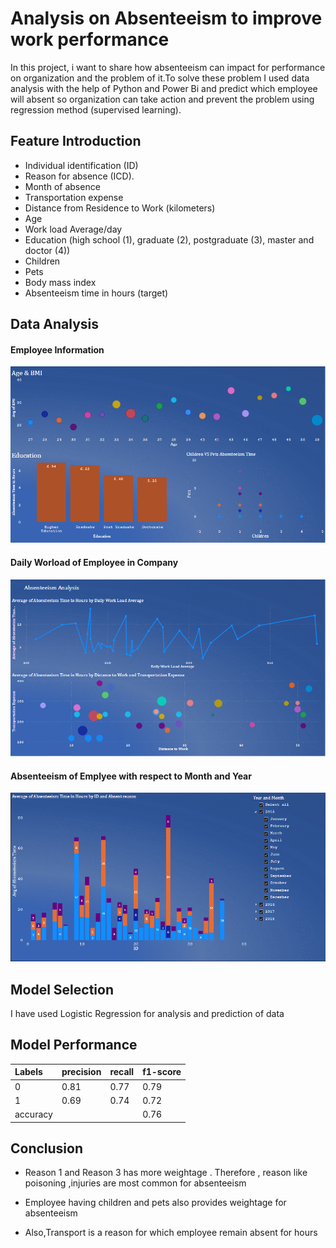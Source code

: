 # Analysis on Absenteeism to improve work performance

In this project, i want to share how absenteeism can impact for performance on organization and the problem of it.To solve these problem I used data analysis with the help of Python and Power Bi  and predict which employee will absent so organization can take action and prevent the problem using regression method (supervised learning).


## Feature Introduction

- Individual identification (ID)
- Reason for absence (ICD).
- Month of absence
- Transportation expense
- Distance from Residence to Work (kilometers)
- Age
- Work load Average/day
- Education (high school (1), graduate (2), postgraduate (3), master and doctor (4))
- Children
- Pets
- Body mass index
- Absenteeism time in hours (target)



## Data Analysis

#### Employee Information
![Employee Information](https://github.com/Code-breaker1998/Absenteeism_Project/blob/main/Images/Dashboard%201.png)

#### Daily Worload of Employee in Company
![Daily Worload of Employee in Company](https://github.com/Code-breaker1998/Absenteeism_Project/blob/main/Images/Dashboard%202.png)

#### Absenteeism of Emplyee with respect to Month and Year
![Absenteeism of Emplyee with respect to Month and Year](https://github.com/Code-breaker1998/Absenteeism_Project/blob/main/Images/Dashboard%203.png)


## Model Selection

I have used Logistic Regression for analysis and prediction of data


## Model Performance

| Labels | precision | recall   | f1-score |
|:------ | :-------- | :--------|----------|
| 0      | 0.81      | 0.77     | 0.79     |
| 1      | 0.69      | 0.74     | 0.72     |
|accuracy|           |          | 0.76     |



## Conclusion

- Reason 1 and Reason 3 has more weightage .
Therefore , reason like poisoning ,injuries are most common for absenteeism

- Employee having children and pets also provides weightage for absenteeism
- Also,Transport is a reason for which employee remain absent for hours

